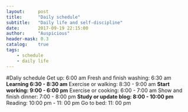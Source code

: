 ```yaml
---
layout:     post
title:      "Daily schedule"
subtitle:   "Daily life and self-discipline"
date:       2017-09-19 22:15:00
author:     "Auspicious"
header-mask: 0.3
catalog:    true
tags:
    - schedule
    - daily life
---
```

#Daliy schedule
Get up: 6:00 am 
Fresh and finish washing: 6:30 am
**Learning 6:30 - 8:30 am**
Exercise or walking: 8:30 - 9:00 am
**Start working: 9:00 - 6:00 pm**
Exercise or cooking: 6:00 - 7:00 am
Show and finish dinner: 7:00 - 8:00 pm
**Study or update blog: 8:00 - 10:00 pm**
Reading: 10:00 pm - 11: 00 pm
Go to bed: 11: 00 pm


 






























































































































































































































































































































